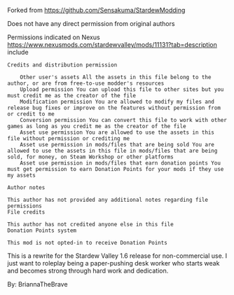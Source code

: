 Forked from https://github.com/Sensakuma/StardewModding

Does not have any direct permission from original authors

Permissions indicated on Nexus https://www.nexusmods.com/stardewvalley/mods/11131?tab=description include 

    Credits and distribution permission

        Other user's assets All the assets in this file belong to the author, or are from free-to-use modder's resources
        Upload permission You can upload this file to other sites but you must credit me as the creator of the file
        Modification permission You are allowed to modify my files and release bug fixes or improve on the features without permission from or credit to me
        Conversion permission You can convert this file to work with other games as long as you credit me as the creator of the file
        Asset use permission You are allowed to use the assets in this file without permission or crediting me
        Asset use permission in mods/files that are being sold You are allowed to use the assets in this file in mods/files that are being sold, for money, on Steam Workshop or other platforms
        Asset use permission in mods/files that earn donation points You must get permission to earn Donation Points for your mods if they use my assets 

    Author notes

    This author has not provided any additional notes regarding file permissions
    File credits

    This author has not credited anyone else in this file
    Donation Points system

    This mod is not opted-in to receive Donation Points

This is a rewrite for the Stardew Valley 1.6 release for non-commercial use.
I just want to roleplay being a paper-pushing desk worker who starts weak and becomes strong through hard work and dedication.

By: BriannaTheBrave
